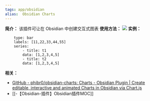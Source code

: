 ```yaml
---
tags: app/obsidian
alias:  Obsidian Charts
---
```

**简介：**
该插件可让在 Obsidian 中创建交互式图表
**使用方法：**
![](https://pic2.zhimg.com/v2-3b1691ef8a2af57b89d855ca6f3268cd_b.jpg)
**实例：**
```chart
	type: bar
	labels: [11,22,33,44,55]
	series:
		- title: t1
		data: [1,2,3,4,5]
		- title: t2
		data: [1,2,3,4,5]
```
**相关：**
* [GitHub - phibr0/obsidian-charts: Charts - Obsidian Plugin | Create editable, interactive and animated Charts in Obsidian via Chart.js](https://github.com/phibr0/obsidian-charts)
* [[-【Obsidian-插件】Obsidian插件MOC]]
